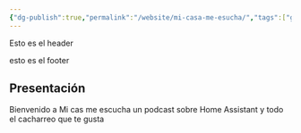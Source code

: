 ```yaml
---
{"dg-publish":true,"permalink":"/website/mi-casa-me-esucha/","tags":["gardenEntry"]}
---
```








<div class="transclusion internal-embed is-loaded"><div class="markdown-embed">



Esto es el header

</div></div>














<div class="transclusion internal-embed is-loaded"><div class="markdown-embed">



esto es el footer

</div></div>



## Presentación

Bienvenido a Mi cas me escucha un podcast sobre Home Assistant y todo el cacharreo que te gusta